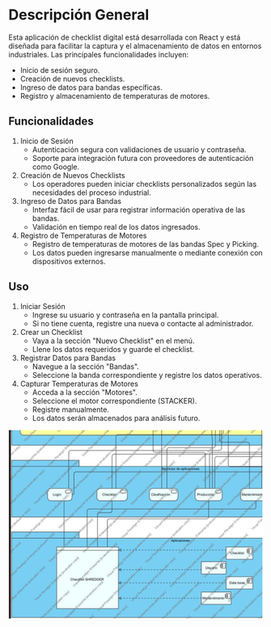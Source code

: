 # Descripción General

Esta aplicación de checklist digital está desarrollada con React y está diseñada para facilitar la captura y el almacenamiento de datos en entornos industriales. Las principales funcionalidades incluyen:

- Inicio de sesión seguro.
- Creación de nuevos checklists.
- Ingreso de datos para bandas específicas.
- Registro y almacenamiento de temperaturas de motores.
 
## Funcionalidades

1.  Inicio de Sesión
    - Autenticación segura con validaciones de usuario y contraseña.
    - Soporte para integración futura con proveedores de autenticación como Google.
2. Creación de Nuevos Checklists
    - Los operadores pueden iniciar checklists personalizados según las necesidades del proceso industrial.
3. Ingreso de Datos para Bandas
    - Interfaz fácil de usar para registrar información operativa de las bandas.
    - Validación en tiempo real de los datos ingresados.
4. Registro de Temperaturas de Motores
    - Registro de temperaturas de motores de las bandas Spec y Picking.
    - Los datos pueden ingresarse manualmente o mediante conexión con dispositivos externos.

## Uso
1. Iniciar Sesión
    - Ingrese su usuario y contraseña en la pantalla principal.
    - Si no tiene cuenta, registre una nueva o contacte al administrador.
2. Crear un Checklist
    - Vaya a la sección "Nuevo Checklist" en el menú.
    - Llene los datos requeridos y guarde el checklist.
3. Registrar Datos para Bandas
    - Navegue a la sección "Bandas".
    - Seleccione la banda correspondiente y registre los datos operativos.
4. Capturar Temperaturas de Motores
    - Acceda a la sección "Motores".
    - Seleccione el motor correspondiente (STACKER).
    - Registre manualmente.
    - Los datos serán almacenados para análisis futuro.

![image](https://github.com/Javier243025/plataforma/blob/main/images/image.png)
